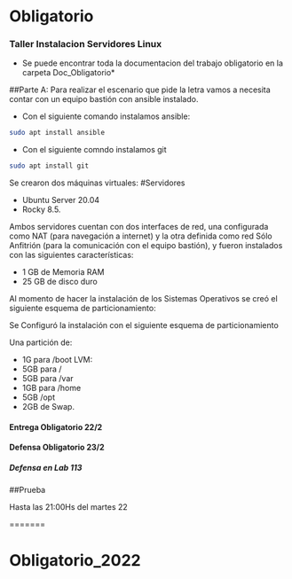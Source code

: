 #              Obligatorio 
### Taller Instalacion Servidores Linux

* Se puede encontrar toda la documentacion del trabajo obligatorio en la carpeta Doc_Obligatorio*

##Parte A:
Para realizar el escenario que pide la letra vamos a necesita contar con un equipo bastión con ansible instalado.
- Con el siguiente comando instalamos ansible: 
```bash
sudo apt install ansible
```
- Con el siguiente comndo instalamos git
```bash
sudo apt install git
```
Se crearon dos máquinas virtuales:
#Servidores
- Ubuntu Server 20.04 
- Rocky 8.5.

Ambos servidores cuentan con dos interfaces de red, una configurada como NAT 
(para navegación a internet) y la otra definida como red Sólo Anfitrión (para la comunicación con el equipo bastión), y fueron instalados con las siguientes características:

- 1 GB de Memoria RAM
- 25 GB de disco duro

Al momento de hacer la instalación de los Sistemas Operativos se creó el siguiente esquema de particionamiento:

Se Configuró la instalación con el siguiente esquema de particionamiento

Una partición de:
- 1G para /boot
LVM:
- 5GB para /
- 5GB para /var
- 1GB para /home
- 5GB /opt
- 2GB de Swap.



#### Entrega Obligatorio 22/2
#### Defensa Obligatorio 23/2
##### Defensa en Lab 113
##Prueba 

Hasta las 21:00Hs del martes 22

=======
# Obligatorio_2022

